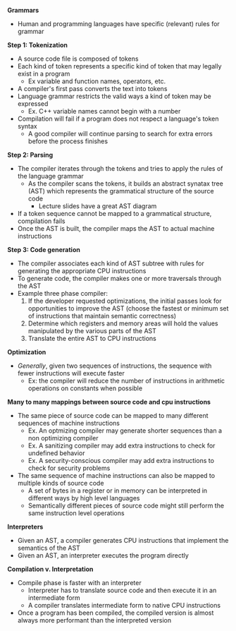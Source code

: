 **Grammars**

- Human and programming languages have specific (relevant) rules for grammar

**Step 1: Tokenization**

- A source code file is composed of tokens
- Each kind of token represents a specific kind of token that may legally exist in a program
  - Ex variable and function names, operators, etc.
- A compiler's first pass converts the text into tokens
- Language grammar restricts the valid ways a kind of token may be expressed
  - Ex. C++ variable names cannot begin with a number
- Compilation will fail if a program does not respect a language's token syntax
  - A good compiler will continue parsing to search for extra errors before the process finishes

**Step 2: Parsing**

- The compiler iterates through the tokens and tries to apply the rules of the language grammar
  - As the compiler scans the tokens, it builds an abstract synatax tree (AST) which represents the grammatical structure of the source code
    - Lecture slides have a great AST diagram
- If a token sequence cannot be mapped to a grammatical structure, compilation fails
- Once the AST is built, the compiler maps the AST to actual machine instructions

**Step 3: Code generation**

- The compiler associates each kind of AST subtree with rules for generating the appropriate CPU instructions
- To generate code, the compiler makes one or more traversals through the AST
- Example three phase compiler:
  1. If the developer requested optimizations, the initial passes look for opportunities to improve the AST (choose the fastest or minimum set of instructions that maintain semantic correctness)
  2. Determine which registers and memory areas will hold the values manipulated by the various parts of the AST
  3. Translate the entire AST to CPU instructions

**Optimization**

- _Generally_, given two sequences of instructions, the sequence with fewer instructions will execute faster
  - Ex: the compiler will reduce the number of instructions in arithmetic operations on constants when possible

**Many to many mappings between source code and cpu instructions**

- The same piece of source code can be mapped to many different sequences of machine instructions
  - Ex. An optmizing compiler may generate shorter sequences than a non optimizing compiler
  - Ex. A sanitizing compiler may add extra instructions to check for undefined behavior
  - Ex. A security-conscious compiler may add extra instructions to check for security problems
- The same sequence of machine instructions can also be mapped to multiple kinds of source code
  - A set of bytes in a register or in memory can be interpreted in different ways by high level languages
  - Semantically different pieces of source code might still perform the same instruction level operations

**Interpreters**

- Given an AST, a compiler generates CPU instructions that implement the semantics of the AST
- Given an AST, an interpreter executes the program directly

**Compilation v. Interpretation**

- Compile phase is faster with an interpreter
  - Interpreter has to translate source code and then execute it in an intermediate form
  - A compiler translates intermediate form to native CPU instructions
- Once a program has been compiled, the compiled version is almost always more performant than the interpreted version
